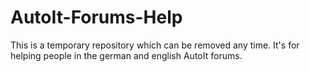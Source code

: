# AutoIt-Forums-Help
This is a temporary repository which can be removed any time. It's for helping people in the german and english AutoIt forums.

